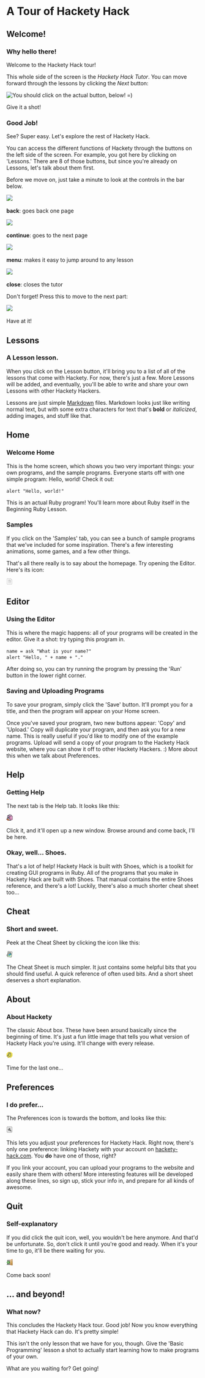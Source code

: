 
# A Tour of Hackety Hack

## Welcome!

### Why hello there!

Welcome to the Hackety Hack tour!


This whole side of the screen is the _Hackety Hack Tutor_. You can move forward
through the lessons by clicking the _Next_ button:


![You should click on the actual button, below! =)](/icon_button/arrow_right)

Give it a shot!

### Good Job!

See? Super easy. Let's explore the rest of Hackety Hack.

You can access the different functions of Hackety through the buttons on the
left side of the screen. For example, you got here by clicking on 'Lessons.'
There are 8 of those buttons, but since you're already on Lessons, let's talk
about them first.

Before we move on, just take a minute to look at the controls in the bar below.



![](/icon_button/arrow_left)

__back__: goes back one page



![](/icon_button/arrow_right)

__continue__: goes to the next page



![](/icon_button/menu)

__menu__: makes it easy to jump around to any lesson



![](/icon_button/x)

__close__: closes the tutor

Don't forget! Press this to move to the next part:


![](/icon_button/arrow_right)

Have at it!

## Lessons

### A Lesson lesson.

When you click on the Lesson button, it'll bring you to a list of all of the
lessons that come with Hackety. For now, there's just a few. More Lessons will
be added, and eventually, you'll be able to write and share your own Lessons
with other Hackety Hackers.

Lessons are just simple
[Markdown](http://daringfireball.net/projects/markdown/syntax) files. Markdown
looks just like writing normal text, but with some extra characters for text
that's __bold__ or _italicized_, adding images, and stuff like that.

## Home

### Welcome Home

This is the home screen, which shows you two very important things: your own
programs, and the sample programs. Everyone starts off with one simple program:
Hello, world! Check it out:

    alert "Hello, world!"

This is an actual Ruby program! You'll learn more about Ruby itself in the
Beginning Ruby Lesson.

### Samples


If you click on the 'Samples' tab, you can see a bunch of sample programs that
we've included for some inspiration. There's a few interesting animations, some
games, and a few other things.

That's all there really is to say about the homepage. Try opening the Editor.
Here's its icon:


![Not this one, silly! the one on the left!](static/tab-new.png)

## Editor

### Using the Editor

This is where the magic happens: all of your programs will be created in the
editor. Give it a shot: try typing this program in.

    name = ask "What is your name?"
    alert "Hello, " + name + "."


After doing so, you can try running the program by pressing the 'Run' button in
the lower right corner.

### Saving and Uploading Programs

To save your program, simply click the 'Save' button. It'll prompt you for a
title, and then the program will appear on your Home screen.

Once you've saved your program, two new buttons appear: 'Copy' and 'Upload.'
Copy will duplicate your program, and then ask you for a new name. This  is
really useful if you'd like to modify one of the example programs. Upload will
send a copy of your program to the Hackety Hack website, where you can show it
off to other Hackety Hackers. :) More about this when we talk about Preferences.

## Help

### Getting Help


The next tab is the Help tab. It looks like this: 


![Not this one, silly! the one on the left!](static/tab-help.png)

 Click it, and it'll open up a new window. Browse around and come back, I'll be
here.

### Okay, well... Shoes.

That's a lot of help! Hackety Hack is built with Shoes, which is a toolkit for
creating GUI programs in Ruby. All of the programs that you make in Hackety Hack
are built with Shoes. That manual contains the entire Shoes reference, and
there's a lot! Luckily, there's also a much shorter cheat sheet too...

## Cheat

### Short and sweet.

Peek at the Cheat Sheet by clicking the icon like this:


![Not this one, silly! the one on the left!](static/tab-cheat.png)

The Cheat Sheet is much simpler. It just contains some helpful bits that you
should find useful. A quick reference of often used bits. And a short sheet
deserves a short explanation.

## About

### About Hackety

The classic About box. These have been around basically since the beginning of
time. It's just a fun little image that tells you what version of Hackety Hack
you're using. It'll change with every release.


![Not this one, silly! the one on the left!](static/tab-hand.png)

Time for the last one...

## Preferences

### I do prefer...

The Preferences icon is towards the bottom, and looks like this:


![Not this one, silly! the one on the left!](static/tab-properties.png)

This lets you adjust your preferences for Hackety Hack. Right now, there's only
one preference: linking Hackety with your account on
[hackety-hack.com](http://hackety-hack.com). You __do__ have one of those,
right?

If you link your account, you can upload your programs to the website and easily
share them with others! More interesting features will be developed along these
lines, so sign up, stick your info in, and prepare for all kinds of awesome.

## Quit

### Self-explanatory

If you did click the quit icon, well, you wouldn't be here anymore. And that'd
be unfortunate. So, don't click it until you're good and ready. When it's your
time to go, it'll be there waiting for you.


![Not this one, silly! the one on the left!](static/tab-quit.png)

Come back soon!

## ... and beyond!

### What now?

This concludes the Hackety Hack tour. Good job! Now you know everything that
Hackety Hack can do. It's pretty simple!

This isn't the only lesson that we have for you, though. Give the 'Basic
Programming' lesson a shot to actually start learning how to make programs of
your own.

What are you waiting for? Get going!
